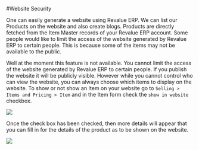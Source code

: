 #Website Security

One can easily generate a website using Revalue ERP. We can list our Products on the website and also create blogs. Products are directly fetched from the Item Master records of your Revalue ERP account. Some people would like to limit the access of the website generated by Revalue ERP to certain people. This is because some of the items may not be available to the public.

Well at the moment this feature is not available. You cannot limit the access of the website generated by Revalue ERP to certain people. If you publish the website it will be publicly visible. However while you cannot control who can view the website, you can always choose which items to display on the website. To show or not show an Item on your website go to `Selling > Items and Pricing > Item` and in the Item form check the `show in website` checkbox. 

<img src="{{docs_base_url}}/assets/img/articles/item-show-on-website-checkbox.png"> 

Once the check box has been checked, then more details will appear that you can fill in for the details of the product as to be shown on the website.

<img src="{{docs_base_url}}/assets/img/articles/item-show-on-website-checkbox-checked.png"> 